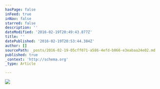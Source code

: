 ```yaml
---
hasPage: false
inFeed: true
inNav: false
starred: false
description: ''
dateModified: '2016-02-19T20:49:43.877Z'
title: ''
datePublished: '2016-02-19T20:53:44.384Z'
author: []
sourcePath: _posts/2016-02-19-05cff071-a586-4efd-b066-e3eabaa24e02.md
published: true
_context: 'http://schema.org'
_type: Article

---
```

![](https://the-grid-user-content.s3-us-west-2.amazonaws.com/0ce9d3b6-0e39-404c-8240-81e5bed440e2.jpg)
